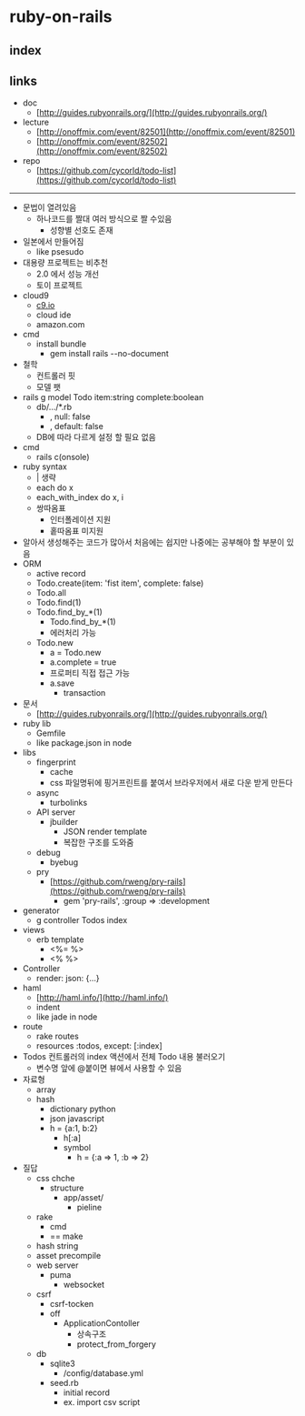 # ruby-on-rails

## index

## links

* doc
    - [http://guides.rubyonrails.org/](http://guides.rubyonrails.org/)
* lecture
    - [http://onoffmix.com/event/82501](http://onoffmix.com/event/82501)
    - [http://onoffmix.com/event/82502](http://onoffmix.com/event/82502)
* repo
    - [https://github.com/cycorld/todo-list](https://github.com/cycorld/todo-list)

---

* 문법이 열려있음
    - 하나코드를 짤대 여러 방식으로 짤 수있음
        + 성향별 선호도 존재
* 일본에서 만들어짐
    - like psesudo
* 대용량 프로젝트는 비추천
    - 2.0 에서 성능 개선
    - 토이 프로젝트
* cloud9
    - [c9.io](c9.io)
    - cloud ide
    - amazon.com
* cmd
    - install bundle
        + gem install rails --no-document
* 철학
    - 컨트롤러 핏
    - 모델 팻
* rails g model Todo item:string complete:boolean
    - db/.../*.rb
        + , null: false
        + , default: false
    - DB에 따라 다르게 설정 할 필요 없음
* cmd
    - rails c(onsole)
* ruby syntax
    - | 생략
    - each do x
    - each_with_index do x, i
    - 쌍따옴표
        + 인터폴레이션 지원
        + 홑따옴표 미지원
* 알아서 생성해주는 코드가 많아서 처음에는 쉽지만 나중에는 공부해야 할 부분이 있음
* ORM
    - active record
    - Todo.create(item: 'fist item', complete: false)
    - Todo.all
    - Todo.find(1)
    - Todo.find_by_*(1)
        + Todo.find_by_*(1)
        + 에러처리 가능
    - Todo.new
        + a = Todo.new
        * a.complete = true
        * 프로퍼티 직접 접근 가능
        * a.save
            - transaction
* 문서
    - [http://guides.rubyonrails.org/](http://guides.rubyonrails.org/)
* ruby lib
    - Gemfile
    - like package.json in node
* libs
    - fingerprint
        + cache
        + css 파일명뒤에 핑거프린트를 붙여서 브라우저에서 새로 다운 받게 만든다
    - async
        + turbolinks
    - API server
        + jbuilder
            * JSON render template
            * 복잡한 구조를 도와줌
    - debug
        + byebug
    - pry
        + [https://github.com/rweng/pry-rails](https://github.com/rweng/pry-rails)
            * gem 'pry-rails', :group => :development
* generator
    - g controller Todos index
* views
    - erb template
        + <%= %>
        + <% %>
* Controller
    - render: json: {...}
* haml
    - [http://haml.info/](http://haml.info/)
    - indent
    - like jade in node
* route
    - rake routes
    - resources :todos, except: [:index]
* Todos 컨트롤러의 index 액션에서 전체 Todo 내용 불러오기
    - 변수명 앞에 @붙이면 뷰에서 사용할 수 있음
* 자료형
    - array
    - hash
        + dictionary python
        + json javascript
        + h = {a:1, b:2}
            * h[:a]
            * symbol
                - h = {:a => 1, :b => 2}
* 질답
    - css chche
        + structure
            * app/asset/
                - pieline
    - rake
        + cmd
        + == make
    - hash string
    - asset precompile
    - web server
        + puma
            * websocket
    - csrf
        + csrf-tocken
        + off
            * ApplicationContoller
                - 상속구조
                - protect_from_forgery
    - db
        + sqlite3
            * /config/database.yml
        + seed.rb
            * initial record
            * ex. import csv script